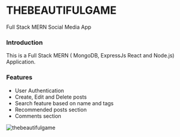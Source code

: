 # THEBEAUTIFULGAME
Full Stack MERN Social Media App

### Introduction
This is a Full Stack MERN ( MongoDB, ExpressJs React and Node.js) Application.

###  Features
- User Authentication
- Create, Edit and Delete posts
- Search feature based on name and tags 
- Recommended posts section
- Comments section

![thebeautifulgame](https://user-images.githubusercontent.com/53309698/190697829-c71be3e0-1783-43a6-aed7-5bce1f5d1849.png)
